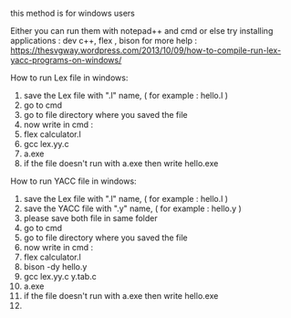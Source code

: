 this method is for windows users

Either you can run them with notepad++ and cmd
or else try installing applications : dev c++, flex , bison
for more help : https://thesvgway.wordpress.com/2013/10/09/how-to-compile-run-lex-yacc-programs-on-windows/




How to run Lex file in windows:

1. save the Lex file with ".l" name, ( for example : hello.l )
2. go to cmd 
3. go to file directory where you saved the file
4. now write in cmd : 
5. flex calculator.l
6. gcc lex.yy.c
7. a.exe 
8. if the file doesn't run with a.exe then write hello.exe



How to run YACC file in windows:

1. save the Lex file with ".l" name, ( for example : hello.l )
2. save the YACC file with ".y" name, ( for example : hello.y )
3. please save both file in same folder
4. go to cmd 
5. go to file directory where you saved the file
6. now write in cmd : 
7. flex calculator.l
8. bison -dy hello.y
9. gcc lex.yy.c y.tab.c
10. a.exe 
11. if the file doesn't run with a.exe then write hello.exe
12. 
